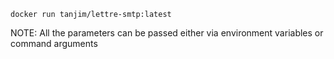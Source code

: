 ```
docker run tanjim/lettre-smtp:latest 
```

NOTE:
All the parameters can be passed either via environment variables or command arguments
